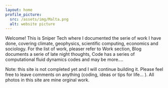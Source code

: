 ```yaml
---
layout: home
profile_picture:
  src: /assets/img/Malta.png
  alt: website picture
---
```

  
<p>
  Welcome! This is Sniper Tech where I documented the serie of work I have done, covering climate, geophysics, scientific computing, economics and sociology. For the list of work, pleaser refer to Work section, Blog documents a serie of late night thoughts, Code has a series of computational fluid dynamics codes and may be more.... 
</p>

<p>
Note: this site is not completed yet and I will continue building it. Please feel free to leave comments on anything (coding, ideas or tips for life... ).  All photos in this site are mine orginal work.
</p>
